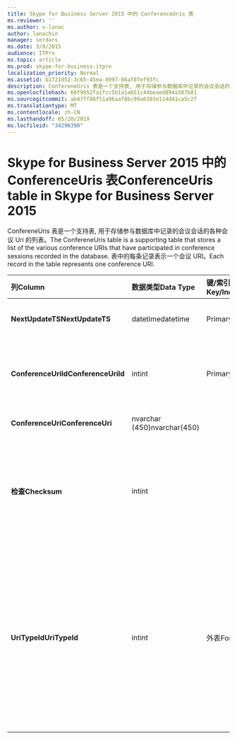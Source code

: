 ```yaml
---
title: Skype for Business Server 2015 中的 ConferenceUris 表
ms.reviewer: ''
ms.author: v-lanac
author: lanachin
manager: serdars
ms.date: 3/9/2015
audience: ITPro
ms.topic: article
ms.prod: skype-for-business-itpro
localization_priority: Normal
ms.assetid: b1721d52-3c65-45ea-8997-06af8fef93fc
description: ConfereneUris 表是一个支持表, 用于存储参与数据库中记录的会议会话的各种会议 Uri 的列表。 表中的每条记录表示一个会议 URI。
ms.openlocfilehash: 60f9952fa1fcc5b1a1a651c44beaed894a387b81
ms.sourcegitcommit: ab47ff88f51a96aaf8bc99a6303e114d41ca5c2f
ms.translationtype: MT
ms.contentlocale: zh-CN
ms.lasthandoff: 05/20/2019
ms.locfileid: "34296390"
---
```

# <a name="conferenceuris-table-in-skype-for-business-server-2015"></a><span data-ttu-id="e9a1a-104">Skype for Business Server 2015 中的 ConferenceUris 表</span><span class="sxs-lookup"><span data-stu-id="e9a1a-104">ConferenceUris table in Skype for Business Server 2015</span></span>
 
<span data-ttu-id="e9a1a-105">ConfereneUris 表是一个支持表, 用于存储参与数据库中记录的会议会话的各种会议 Uri 的列表。</span><span class="sxs-lookup"><span data-stu-id="e9a1a-105">The ConfereneUris table is a supporting table that stores a list of the various conference URIs that have participated in conference sessions recorded in the database.</span></span> <span data-ttu-id="e9a1a-106">表中的每条记录表示一个会议 URI。</span><span class="sxs-lookup"><span data-stu-id="e9a1a-106">Each record in the table represents one conference URI.</span></span>
  
|<span data-ttu-id="e9a1a-107">**列**</span><span class="sxs-lookup"><span data-stu-id="e9a1a-107">**Column**</span></span>|<span data-ttu-id="e9a1a-108">**数据类型**</span><span class="sxs-lookup"><span data-stu-id="e9a1a-108">**Data Type**</span></span>|<span data-ttu-id="e9a1a-109">**键/索引**</span><span class="sxs-lookup"><span data-stu-id="e9a1a-109">**Key/Index**</span></span>|<span data-ttu-id="e9a1a-110">**详细信息**</span><span class="sxs-lookup"><span data-stu-id="e9a1a-110">**Details**</span></span>|
|:-----|:-----|:-----|:-----|
|<span data-ttu-id="e9a1a-111">**NextUpdateTS**</span><span class="sxs-lookup"><span data-stu-id="e9a1a-111">**NextUpdateTS**</span></span> <br/> |<span data-ttu-id="e9a1a-112">datetime</span><span class="sxs-lookup"><span data-stu-id="e9a1a-112">datetime</span></span>  <br/> |<span data-ttu-id="e9a1a-113">Primary</span><span class="sxs-lookup"><span data-stu-id="e9a1a-113">Primary</span></span>  <br/> |<span data-ttu-id="e9a1a-114">时间戳, 内部使用。</span><span class="sxs-lookup"><span data-stu-id="e9a1a-114">Time stamp, Internal used.</span></span>  <br/> |
|<span data-ttu-id="e9a1a-115">**ConferenceUriId**</span><span class="sxs-lookup"><span data-stu-id="e9a1a-115">**ConferenceUriId**</span></span> <br/> |<span data-ttu-id="e9a1a-116">int</span><span class="sxs-lookup"><span data-stu-id="e9a1a-116">int</span></span>  <br/> |<span data-ttu-id="e9a1a-117">Primary</span><span class="sxs-lookup"><span data-stu-id="e9a1a-117">Primary</span></span>  <br/> |<span data-ttu-id="e9a1a-118">标识此会议 URI 的唯一号码。</span><span class="sxs-lookup"><span data-stu-id="e9a1a-118">Unique number identifying this conference URI.</span></span>  <br/> |
|<span data-ttu-id="e9a1a-119">**ConferenceUri**</span><span class="sxs-lookup"><span data-stu-id="e9a1a-119">**ConferenceUri**</span></span> <br/> |<span data-ttu-id="e9a1a-120">nvarchar (450)</span><span class="sxs-lookup"><span data-stu-id="e9a1a-120">nvarchar(450)</span></span>  <br/> ||<span data-ttu-id="e9a1a-121">会议 URI。</span><span class="sxs-lookup"><span data-stu-id="e9a1a-121">Conference URI.</span></span>  <br/> |
|<span data-ttu-id="e9a1a-122">**检查**</span><span class="sxs-lookup"><span data-stu-id="e9a1a-122">**Checksum**</span></span> <br/> |<span data-ttu-id="e9a1a-123">int</span><span class="sxs-lookup"><span data-stu-id="e9a1a-123">int</span></span>  <br/> ||<span data-ttu-id="e9a1a-124">ConferenceUri 的校验和。</span><span class="sxs-lookup"><span data-stu-id="e9a1a-124">Checksum of ConferenceUri.</span></span> <span data-ttu-id="e9a1a-125">用于提高数据库搜索的速度。</span><span class="sxs-lookup"><span data-stu-id="e9a1a-125">Used to increases the speed of database searches.</span></span>  <br/> |
|<span data-ttu-id="e9a1a-126">**UriTypeId**</span><span class="sxs-lookup"><span data-stu-id="e9a1a-126">**UriTypeId**</span></span> <br/> |<span data-ttu-id="e9a1a-127">int</span><span class="sxs-lookup"><span data-stu-id="e9a1a-127">int</span></span>  <br/> |<span data-ttu-id="e9a1a-128">外表</span><span class="sxs-lookup"><span data-stu-id="e9a1a-128">Foreign</span></span>  <br/> |<span data-ttu-id="e9a1a-129">URI 类型, 例如会议: 用于即时消息会议的聊天或会议: 音频-音频/视频会议的视频。</span><span class="sxs-lookup"><span data-stu-id="e9a1a-129">URI type, such as conf:chat for IM conference, or conf:audio-video for audio/video conference.</span></span> <span data-ttu-id="e9a1a-130">有关详细信息, 请参阅[UriTypes 表](uritypes.md)表。</span><span class="sxs-lookup"><span data-stu-id="e9a1a-130">See the [UriTypes table](uritypes.md) table for more information.</span></span> <br/> |
   

